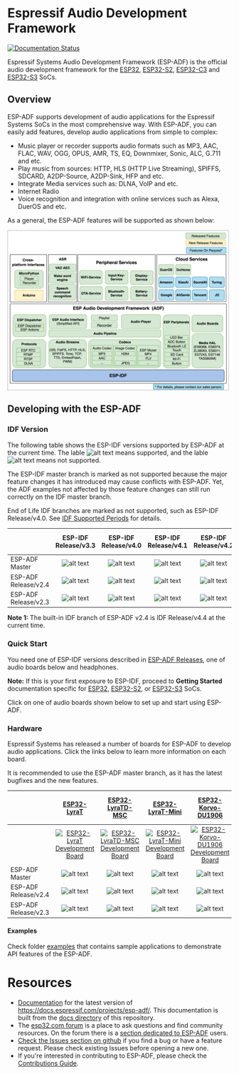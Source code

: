 # Espressif Audio Development Framework

[![Documentation Status](https://readthedocs.com/projects/espressif-esp-adf/badge/?version=latest)](https://docs.espressif.com/projects/esp-adf/en/latest/?badge=latest)

Espressif Systems Audio Development Framework (ESP-ADF) is the official audio development framework for the [ESP32](https://espressif.com/en/products/hardware/esp32/overview), [ESP32-S2](https://www.espressif.com/en/products/socs/esp32-s2), [ESP32-C3](https://www.espressif.com/en/products/socs/esp32-c3) and [ESP32-S3](https://www.espressif.com/en/products/socs/esp32-s3) SoCs.

## Overview

ESP-ADF supports development of audio applications for the Espressif Systems SoCs in the most comprehensive way. With ESP-ADF, you can easily add features, develop audio applications from simple to complex:

- Music player or recorder supports audio formats such as MP3, AAC, FLAC, WAV, OGG, OPUS, AMR, TS, EQ, Downmixer, Sonic, ALC, G.711 and etc.
- Play music from sources: HTTP, HLS (HTTP Live Streaming), SPIFFS, SDCARD, A2DP-Source, A2DP-Sink, HFP and etc.
- Integrate Media services such as: DLNA, VoIP and etc.
- Internet Radio
- Voice recognition and integration with online services such as Alexa, DuerOS and etc.

As a general, the ESP-ADF features will be supported as shown below:

<div align="center"><img src="docs/_static/adf_block_diagram.png" alt ="ADF Block Diagram" align="center" /></div>

## Developing with the ESP-ADF

### IDF Version

The following table shows the ESP-IDF versions supported by ESP-ADF at the current time. The lable ![alt text](docs/_static/yes-checkm.png "supported") means supported, and the lable ![alt text](docs/_static/no-icon.png) means not supported.

The ESP-IDF master branch is marked as not supported because the major feature changes it has introduced may cause conflicts with ESP-ADF. Yet, the ADF examples not affected by those feature changes can still run correctly on the IDF master branch.

End of Life IDF branches are marked as not supported, such as ESP-IDF Release/v4.0. See [IDF Supported Periods](https://docs.espressif.com/projects/esp-idf/en/latest/esp32/versions.html#support-periods) for details.


|                       | ESP-IDF <br> Release/v3.3 | ESP-IDF <br> Release/v4.0| ESP-IDF <br> Release/v4.1| ESP-IDF <br> Release/v4.2| ESP-IDF <br> Release/v4.3| ESP-IDF <br> Release/v4.4 | ESP-IDF <br> Master |
|:----------- |:---------------------: | :---------------------:| :---------------------:|:---------------------: | :---------------------:| :---------------------:| :---------------------:|
| ESP-ADF <br> Master  |  ![alt text](docs/_static/no-icon.png "not supported") | ![alt text](docs/_static/no-icon.png "not supported") |  ![alt text](docs/_static/yes-checkm.png "supported") | ![alt text](docs/_static/yes-checkm.png "supported") | ![alt text](docs/_static/yes-checkm.png "supported") | ![alt text](docs/_static/yes-checkm.png "supported") |![alt text](docs/_static/no-icon.png "not supported") |
| ESP-ADF <br> Release/v2.4  | ![alt text](docs/_static/no-icon.png "not supported") | ![alt text](docs/_static/no-icon.png "not supported")  | ![alt text](docs/_static/yes-checkm.png "supported") | ![alt text](docs/_static/yes-checkm.png "supported") | ![alt text](docs/_static/yes-checkm.png "supported") | ![alt text](docs/_static/yes-checkm.png "supported") <sup> **1** </sup> | ![alt text](docs/_static/no-icon.png "not supported")  |
| ESP-ADF <br> Release/v2.3  | ![alt text](docs/_static/no-icon.png "not supported") | ![alt text](docs/_static/no-icon.png "not supported")  | ![alt text](docs/_static/yes-checkm.png "supported") | ![alt text](docs/_static/yes-checkm.png "supported") | ![alt text](docs/_static/no-icon.png "not supported") | ![alt text](docs/_static/no-icon.png "not supported") |![alt text](docs/_static/no-icon.png "not supported") |


**Note 1:** The built-in IDF branch of ESP-ADF v2.4 is IDF Release/v4.4 at the current time.


### Quick Start

You need one of ESP-IDF versions described in [ESP-ADF Releases](https://github.com/espressif/esp-adf/releases), one of audio boards below and headphones.

**Note:**  If this is your first exposure to ESP-IDF, proceed to **Getting Started** documentation specific for [ESP32](https://docs.espressif.com/projects/esp-idf/en/latest/esp32/get-started/index.html), [ESP32-S2](https://docs.espressif.com/projects/esp-idf/en/latest/esp32s2/get-started/index.html), or [ESP32-S3](https://docs.espressif.com/projects/esp-idf/en/latest/esp32s3/index.html) SoCs.

Click on one of audio boards shown below to set up and start using ESP-ADF.

### Hardware

Espressif Systems has released a number of boards for ESP-ADF to develop audio applications. Click the links below to learn more information on each board.

It is recommended to use the ESP-ADF master branch, as it has the latest bugfixes and the new features.

|                       | [ESP32-LyraT](https://docs.espressif.com/projects/esp-adf/en/latest/get-started/get-started-esp32-lyrat.html) | [ESP32-LyraTD-MSC](https://docs.espressif.com/projects/esp-adf/en/latest/get-started/get-started-esp32-lyratd-msc.html) | [ESP32-LyraT-Mini](https://docs.espressif.com/projects/esp-adf/en/latest/get-started/get-started-esp32-lyrat-mini.html) | [ESP32-Korvo-DU1906](https://docs.espressif.com/projects/esp-adf/en/latest/get-started/get-started-esp32-korvo-du1906.html) | [ESP32-S2-Kaluga-1 Kit](https://docs.espressif.com/projects/esp-idf/en/latest/esp32s2/hw-reference/esp32s2/user-guide-esp32-s2-kaluga-1-kit.html)|[ESP32-S3-Korvo-2](https://docs.espressif.com/projects/esp-adf/en/latest/get-started/user-guide-esp32-s3-korvo-2.html)|[ESP32-C3-Lyra](https://docs.espressif.com/projects/esp-adf/en/latest/design-guide/dev-boards/user-guide-esp32-c3-lyra.html)|
|:----------- |:---------------------: | :---------------------:| :---------------------:|:---------------------: | :---------------------:| :---------------------:| :---------------------:|
|  |  [<img src="docs/_static/esp32-lyrat-v4.2-side.jpg" width="120" alt ="ESP32-LyraT Development Board" align="center" />](https://docs.espressif.com/projects/esp-adf/en/latest/get-started/get-started-esp32-lyrat.html)  |  [<img src="docs/_static/esp32-lyratd-msc-v2.2.jpg" width="120" alt ="ESP32-LyraTD-MSC Development Board" align="center" />](https://docs.espressif.com/projects/esp-adf/en/latest/get-started/get-started-esp32-lyratd-msc.html)  |  [<img src="docs/_static/esp32-lyrat-mini-v1.2.png" width="110" alt ="ESP32-LyraT-Mini Development Board" align="center" />](https://docs.espressif.com/projects/esp-adf/en/latest/get-started/get-started-esp32-lyrat-mini.html)  |  [<img src="docs/_static/esp32-korvo-du1906-v1.1.png" width="110" alt ="ESP32-Korvo-DU1906 Development Board" align="center" />](https://docs.espressif.com/projects/esp-adf/en/latest/get-started/get-started-esp32-korvo-du1906.html)  |  [<img src="docs/_static/esp32-s2-kaluga-1-kit.png" width="100" alt ="ESP32-LyraT-Mini Development Board" align="center" />](https://docs.espressif.com/projects/esp-idf/en/latest/esp32s2/hw-reference/esp32s2/user-guide-esp32-s2-kaluga-1-kit.html) |  [<img src="docs/_static/esp32-s3-korvo-2-v3.0-overview.png" width="120" alt ="ESP32-S3-Korvo-2 Development Board" align="center" />](https://docs.espressif.com/projects/esp-adf/en/latest/get-started/user-guide-esp32-s3-korvo-2.html)  |  [<img src="docs/_static/esp32-c3-lyra-v2.0-small.png" width="120" alt ="ESP32-C3-Lyra Development Board" align="center" />](https://docs.espressif.com/projects/esp-adf/en/latest/design-guide/dev-boards/user-guide-esp32-c3-lyra.html) |
| ESP-ADF Master        | ![alt text](docs/_static/yes-checkm.png) | ![alt text](docs/_static/yes-checkm.png)   | ![alt text](docs/_static/yes-checkm.png) | ![alt text](docs/_static/yes-checkm.png) | ![alt text](docs/_static/yes-checkm.png) | ![alt text](docs/_static/yes-checkm.png) | ![alt text](docs/_static/yes-checkm.png) |
| ESP-ADF Release/v2.4  | ![alt text](docs/_static/yes-checkm.png) | ![alt text](docs/_static/yes-checkm.png)   | ![alt text](docs/_static/yes-checkm.png) | ![alt text](docs/_static/yes-checkm.png) | ![alt text](docs/_static/yes-checkm.png) | ![alt text](docs/_static/yes-checkm.png) | ![alt text](docs/_static/yes-checkm.png) |
| ESP-ADF Release/v2.3  | ![alt text](docs/_static/yes-checkm.png) | ![alt text](docs/_static/yes-checkm.png)   | ![alt text](docs/_static/yes-checkm.png) | ![alt text](docs/_static/yes-checkm.png) | ![alt text](docs/_static/yes-checkm.png) | ![alt text](docs/_static/no-icon.png "not supported") | ![alt text](docs/_static/no-icon.png "not supported") |

[supported]: https://img.shields.io/badge/-supported-green "supported"
[not supported]: https://img.shields.io/badge/-not%20supported-orange "not supported"



#### Examples

Check folder [examples](examples) that contains sample applications to demonstrate API features of the ESP-ADF.

# Resources

* [Documentation](https://docs.espressif.com/projects/esp-adf/en/latest/index.html) for the latest version of https://docs.espressif.com/projects/esp-adf/. This documentation is built from the [docs directory](docs) of this repository.
* The [esp32.com forum](https://esp32.com/) is a place to ask questions and find community resources. On the forum there is a [section dedicated to ESP-ADF](https://esp32.com/viewforum.php?f=20) users.
* [Check the Issues section on github](https://github.com/espressif/esp-adf/issues) if you find a bug or have a feature request. Please check existing Issues before opening a new one.
* If you're interested in contributing to ESP-ADF, please check the [Contributions Guide](https://esp-idf.readthedocs.io/en/latest/contribute/index.html).
